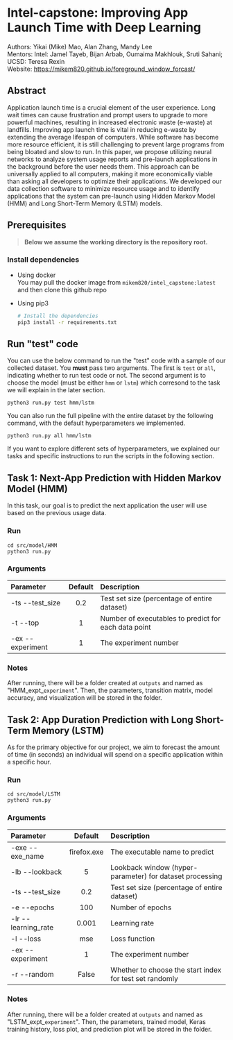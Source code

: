 # Intel-capstone: Improving App Launch Time with Deep Learning
Authors: Yikai (Mike) Mao, Alan Zhang, Mandy Lee \
Mentors: Intel: Jamel Tayeb, Bijan Arbab, Oumaima Makhlouk, Sruti Sahani; UCSD: Teresa Rexin \
Website: https://mikem820.github.io/foreground_window_forcast/

## Abstract
Application launch time is a crucial element of the user experience. Long wait times can cause frustration and prompt users to upgrade to more powerful machines, resulting in increased electronic waste (e-waste) at landfills. Improving app launch time is vital in reducing e-waste by extending the average lifespan of computers. While software has become more resource efficient, it is still challenging to prevent large programs from being bloated and slow to run. In this paper, we propose utilizing neural networks to analyze system usage reports and pre-launch applications in the background before the user needs them. This approach can be universally applied to all computers, making it more economically viable than asking all developers to optimize their applications. We developed our data collection software to minimize resource usage and to identify applications that the system can pre-launch using Hidden Markov Model (HMM) and Long Short-Term Memory (LSTM) models.

## Prerequisites

> __Below we assume the working directory is the repository root.__

### Install dependencies
- Using docker\
You may pull the docker image from `mikem820/intel_capstone:latest` and then clone this github repo
- Using pip3

  ```sh
  # Install the dependencies
  pip3 install -r requirements.txt
  ```

## Run "test" code
You can use the below command to run the "test" code with a sample of our collected dataset. You **must** pass two arguments. The first is `test` or `all`, indicating whether to run test code or not. The second argument is to choose the model (must be either `hmm` or `lstm`) which corresond to the task we will explain in the later section. 
```
python3 run.py test hmm/lstm
```
You can also run the full pipeline with the entire dataset by the following command, with the default hyperparameters we implemented.
```
python3 run.py all hmm/lstm
```
If you want to explore different sets of hyperparameters, we explained our tasks and specific instructions to run the scripts in the following section.

## Task 1: Next-App Prediction with Hidden Markov Model (HMM)
In this task, our goal is to predict the next application the user will use based on the previous usage data.
### Run
```
cd src/model/HMM
python3 run.py
```
### Arguments

| Parameter                 | Default       | Description   |	
| :------------------------ |:-------------:| :-------------|
| -ts --test_size 	       |	0.2	            |Test set size (percentage of entire dataset)
| -t --top  		       | 1	           | Number of executables to predict for each data point
| -ex  --experiment 	        | 1           | The experiment number

### Notes
After running, there will be a folder created at `outputs` and named as "HMM_expt_`experiment`". Then, the parameters, transition matrix, model accuracy, and visualization will be stored in the folder.

## Task 2: App Duration Prediction with Long Short-Term Memory (LSTM)
As for the primary objective for our project, we aim to forecast the amount of time (in seconds) an individual will spend on a specific application within a specific hour. 
### Run
```
cd src/model/LSTM
python3 run.py
```
### Arguments

| Parameter                 | Default       | Description   |	
| :------------------------ |:-------------:| :-------------|
| -exe --exe_name	       |	firefox.exe          |The executable name to predict
| -lb --lookback          | 5           |Lookback window (hyper-parameter) for dataset processing
| -ts --test_size 	       |	0.2	            |Test set size (percentage of entire dataset)
| -e --epochs 	       |	100	            |Number of epochs
| -lr --learning_rate  		       | 0.001	           | Learning rate
| -l --loss 		           | mse             | Loss function
| -ex  --experiment 	        | 1           | The experiment number
| -r  --random	        | False           | Whether to choose the start index for test set randomly

### Notes
After running, there will be a folder created at `outputs` and named as "LSTM_expt_`experiment`". Then, the parameters, trained model, Keras training history, loss plot, and prediction plot will be stored in the folder.
